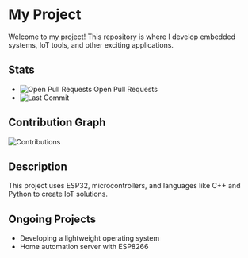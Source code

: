 # My Project

Welcome to my project! This repository is where I develop embedded systems, IoT tools, and other exciting applications.

## Stats

- ![Open Pull Requests](https://img.shields.io/github/issues-pr/Erwantest123/nyan) Open Pull Requests
- ![Last Commit](https://img.shields.io/github/last-commit/Erwantest123/nyan)

## Contribution Graph

![Contributions](https://github.com/Erwantest123/nyan/graphs/participation?h=28&type=sparkline)

## Description

This project uses ESP32, microcontrollers, and languages like C++ and Python to create IoT solutions.

## Ongoing Projects

- Developing a lightweight operating system
- Home automation server with ESP8266
